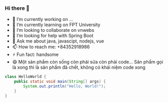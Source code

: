 
### Hi there 👋

- 🔭 I’m currently working on ...
- 🌱 I’m currently learning on FPT University
- 👯 I’m looking to collaborate on vnwebs
- 🤔 I’m looking for help with Spring Boot
- 💬 Ask me about java, javascipt, nodejs, vue
- 📫 How to reach me: +84352918986
- ⚡ Fun fact: handsome
- 😄 Một sản phẩm còn sống còn phải sửa còn phải code... Sản phẩm gọi là xong thì là sản phẩm đã chết, không có khái niệm code xong

```java
class HelloWorld {
    public static void main(String[] args) {
        System.out.println("Hello, World!"); 
    }
}
```
